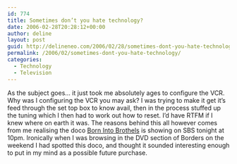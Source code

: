 ```yaml
---
id: 774
title: Sometimes don’t you hate technology?
date: 2006-02-28T20:28:12+00:00
author: deline
layout: post
guid: http://delineneo.com/2006/02/28/sometimes-dont-you-hate-technology/
permalink: /2006/02/sometimes-dont-you-hate-technology/
categories:
  - Technology
  - Television
---
```

As the subject goes&#8230; it just took me absolutely ages to configure the VCR. Why was I configuring the VCR you may ask? I was trying to make it get it&#8217;s feed through the set top box to know avail, then in the process stuffed up the tuning which I then had to work out how to reset. I&#8217;d have RTFM if I knew where on earth it was. The reasons behind this all however comes from me realising the doco [Born Into Brothels](http://www.thinkfilmcompany.com/brothels/) is showing on SBS tonight at 10pm. Ironically when I was browsing in the DVD section of Borders on the weekend I had spotted this doco, and thought it sounded interesting enough to put in my mind as a possible future purchase.